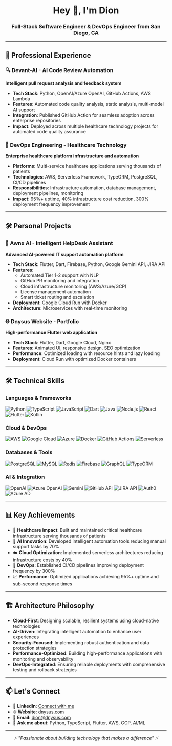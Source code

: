 <h1 align="center">Hey 👋, I'm Dion</h1>
<h3 align="center">Full-Stack Software Engineer & DevOps Engineer from San Diego, CA</h3>

---

## 💼 Professional Experience

### 🔍 Devant-AI - AI Code Review Automation
**Intelligent pull request analysis and feedback system**
- **Tech Stack**: Python, OpenAI/Azure OpenAI, GitHub Actions, AWS Lambda
- **Features**: Automated code quality analysis, static analysis, multi-model AI support
- **Integration**: Published GitHub Action for seamless adoption across enterprise repositories
- **Impact**: Deployed across multiple healthcare technology projects for automated code quality assurance

### 🏢 DevOps Engineering - Healthcare Technology
**Enterprise healthcare platform infrastructure and automation**
- **Platforms**: Multi-service healthcare applications serving thousands of patients
- **Technologies**: AWS, Serverless Framework, TypeORM, PostgreSQL, CI/CD pipelines
- **Responsibilities**: Infrastructure automation, database management, deployment pipelines, monitoring
- **Impact**: 95%+ uptime, 40% infrastructure cost reduction, 300% deployment frequency improvement

---

## 🛠️ Personal Projects

### 🤖 Awnx AI - Intelligent HelpDesk Assistant
**Advanced AI-powered IT support automation platform**
- **Tech Stack**: Flutter, Dart, Firebase, Python, Google Gemini API, JIRA API
- **Features**: 
  - Automated Tier 1-2 support with NLP
  - GitHub PR monitoring and integration
  - Cloud infrastructure monitoring (AWS/Azure/GCP)
  - License management automation
  - Smart ticket routing and escalation
- **Deployment**: Google Cloud Run with Docker
- **Architecture**: Microservices with real-time monitoring

### 🌐 Dnysus Website - Portfolio
**High-performance Flutter web application**
- **Tech Stack**: Flutter, Dart, Google Cloud, Nginx
- **Features**: Animated UI, responsive design, SEO optimization
- **Performance**: Optimized loading with resource hints and lazy loading
- **Deployment**: Cloud Run with optimized Docker containers

---

## 🛠️ Technical Skills

### **Languages & Frameworks**
![Python](https://img.shields.io/badge/-Python-3776AB?style=flat-square&logo=python&logoColor=white)
![TypeScript](https://img.shields.io/badge/-TypeScript-007ACC?style=flat-square&logo=typescript&logoColor=white)
![JavaScript](https://img.shields.io/badge/-JavaScript-F7DF1E?style=flat-square&logo=javascript&logoColor=black)
![Dart](https://img.shields.io/badge/-Dart-0175C2?style=flat-square&logo=dart&logoColor=white)
![Java](https://img.shields.io/badge/-Java-ED8B00?style=flat-square&logo=java&logoColor=white)
![Node.js](https://img.shields.io/badge/-Node.js-43853D?style=flat-square&logo=node.js&logoColor=white)
![React](https://img.shields.io/badge/-React-61DAFB?style=flat-square&logo=react&logoColor=black)
![Flutter](https://img.shields.io/badge/-Flutter-02569B?style=flat-square&logo=flutter&logoColor=white)
![Kotlin](https://img.shields.io/badge/-Kotlin-7F52FF?style=flat-square&logo=kotlin&logoColor=white)

### **Cloud & DevOps**
![AWS](https://img.shields.io/badge/-AWS-232F3E?style=flat-square&logo=amazon-aws&logoColor=white)
![Google Cloud](https://img.shields.io/badge/-Google%20Cloud-4285F4?style=flat-square&logo=google-cloud&logoColor=white)
![Azure](https://img.shields.io/badge/-Azure-0089D0?style=flat-square&logo=microsoft-azure&logoColor=white)
![Docker](https://img.shields.io/badge/-Docker-2496ED?style=flat-square&logo=docker&logoColor=white)
![GitHub Actions](https://img.shields.io/badge/-GitHub%20Actions-2088FF?style=flat-square&logo=github-actions&logoColor=white)
![Serverless](https://img.shields.io/badge/-Serverless-FD5750?style=flat-square&logo=serverless&logoColor=white)

### **Databases & Tools**
![PostgreSQL](https://img.shields.io/badge/-PostgreSQL-336791?style=flat-square&logo=postgresql&logoColor=white)
![MySQL](https://img.shields.io/badge/-MySQL-4479A1?style=flat-square&logo=mysql&logoColor=white)
![Redis](https://img.shields.io/badge/-Redis-DC382D?style=flat-square&logo=redis&logoColor=white)
![Firebase](https://img.shields.io/badge/-Firebase-FFCA28?style=flat-square&logo=firebase&logoColor=black)
![GraphQL](https://img.shields.io/badge/-GraphQL-E10098?style=flat-square&logo=graphql&logoColor=white)
![TypeORM](https://img.shields.io/badge/-TypeORM-FE0803?style=flat-square&logoColor=white)

### **AI & Integration**
![OpenAI](https://img.shields.io/badge/-OpenAI-412991?style=flat-square&logo=openai&logoColor=white)
![Azure OpenAI](https://img.shields.io/badge/-Azure%20OpenAI-0089D0?style=flat-square&logo=microsoft-azure&logoColor=white)
![Gemini](https://img.shields.io/badge/-Gemini%20API-4285F4?style=flat-square&logo=google&logoColor=white)
![GitHub API](https://img.shields.io/badge/-GitHub%20API-181717?style=flat-square&logo=github&logoColor=white)
![JIRA API](https://img.shields.io/badge/-JIRA%20API-0052CC?style=flat-square&logo=jira&logoColor=white)
![Auth0](https://img.shields.io/badge/-Auth0-EB5424?style=flat-square&logo=auth0&logoColor=white)
![Azure AD](https://img.shields.io/badge/-Azure%20AD-0078D4?style=flat-square&logo=microsoft&logoColor=white)

---

## 📊 Key Achievements

- 🏥 **Healthcare Impact**: Built and maintained critical healthcare infrastructure serving thousands of patients
- 🤖 **AI Innovation**: Developed intelligent automation tools reducing manual support tasks by 70%
- ☁️ **Cloud Optimization**: Implemented serverless architectures reducing infrastructure costs by 40%
- 🔄 **DevOps**: Established CI/CD pipelines improving deployment frequency by 300%
- 📈 **Performance**: Optimized applications achieving 95%+ uptime and sub-second response times

---

## 🏗️ Architecture Philosophy

- **Cloud-First**: Designing scalable, resilient systems using cloud-native technologies
- **AI-Driven**: Integrating intelligent automation to enhance user experiences
- **Security-Focused**: Implementing robust authentication and data protection strategies
- **Performance-Optimized**: Building high-performance applications with monitoring and observability
- **DevOps-Integrated**: Ensuring reliable deployments with comprehensive testing and rollback strategies

---

## 📫 Let's Connect

- 💼 **LinkedIn**: [Connect with me](https://linkedin.com/in/dionlwilliams)
- 🌐 **Website**: [dnysus.com](https://dnysus.com)
- 📧 **Email**: [dion@dnysus.com](mailto:dion@dnysus.com)
- 💬 **Ask me about**: Python, TypeScript, Flutter, AWS, GCP, AI/ML
---

<p align="center">
  <i>⚡ "Passionate about building technology that makes a difference" ⚡</i>
</p>
